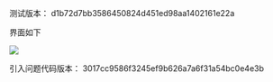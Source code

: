 测试版本： d1b72d7bb3586450824d451ed98aa1402161e22a

界面如下

![](./华文中宋字体渲染在行外.png)

引入问题代码版本： 3017cc9586f3245ef9b626a7a6f31a54bc0e4e3b
